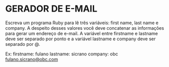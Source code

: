 # GERADOR DE E-MAIL

Escreva um programa Ruby para lê três variáveis: first name, last name e company. A despeito desses valores você deve concatenar as informações para gerar um endereço de e-mail. A variável entre firstname e lastname deve ser separado por ponto e a variável lastname e company deve ser separado por @.

Ex:
firstname: fulano
lastname: sicrano
company: obc
fulano.sicrano@obc.com